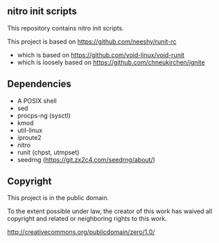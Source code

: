 ## nitro init scripts

This repository contains nitro init scripts.

This project is based on https://github.com/neeshy/runit-rc
- which is based on https://github.com/void-linux/void-runit
- which is loosely based on https://github.com/chneukirchen/ignite

## Dependencies

- A POSIX shell
- sed
- procps-ng (sysctl)
- kmod
- util-linux
- iproute2
- nitro
- runit (chpst, utmpset)
- seedrng (https://git.zx2c4.com/seedrng/about/)

## Copyright

This project is in the public domain.

To the extent possible under law, the creator of this work has waived
all copyright and related or neighboring rights to this work.

http://creativecommons.org/publicdomain/zero/1.0/
